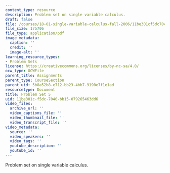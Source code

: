```yaml
---
content_type: resource
description: Problem set on single variable calculus.
draft: false
file: /courses/18-01-single-variable-calculus-fall-2006/11be301cf5dc7040bb15079265463dd6_ps5.pdf
file_size: 175706
file_type: application/pdf
image_metadata:
  caption: ''
  credit: ''
  image-alt: ''
learning_resource_types:
- Problem Sets
license: https://creativecommons.org/licenses/by-nc-sa/4.0/
ocw_type: OCWFile
parent_title: Assignments
parent_type: CourseSection
parent_uid: 5b8a52b8-e712-bb23-4bb7-9190e7f1e1ad
resourcetype: Document
title: Problem Set 5
uid: 11be301c-f5dc-7040-bb15-079265463dd6
video_files:
  archive_url: ''
  video_captions_file: ''
  video_thumbnail_file: ''
  video_transcript_file: ''
video_metadata:
  source: ''
  video_speakers: ''
  video_tags: ''
  youtube_description: ''
  youtube_id: ''
---
```

Problem set on single variable calculus.